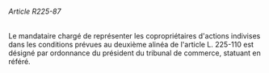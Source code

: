 ###### Article R225-87

Le mandataire chargé de représenter les copropriétaires d'actions indivises dans les conditions prévues au deuxième alinéa de l'article L. 225-110 est désigné par ordonnance du président du tribunal de commerce, statuant en référé.

